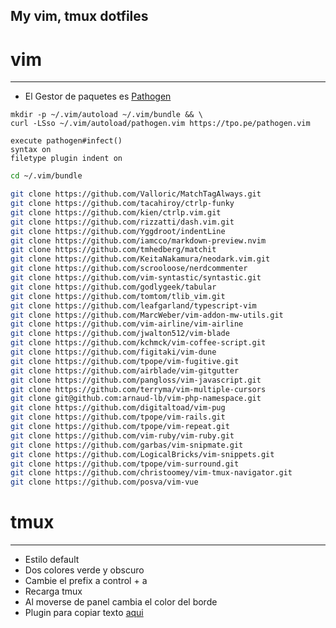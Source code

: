  My vim, tmux dotfiles
---


# vim
---

* El Gestor de paquetes es [Pathogen](https://github.com/tpope/vim-pathogen)
```
mkdir -p ~/.vim/autoload ~/.vim/bundle && \
curl -LSso ~/.vim/autoload/pathogen.vim https://tpo.pe/pathogen.vim

execute pathogen#infect()
syntax on
filetype plugin indent on
```

```bash
cd ~/.vim/bundle

git clone https://github.com/Valloric/MatchTagAlways.git
git clone https://github.com/tacahiroy/ctrlp-funky
git clone https://github.com/kien/ctrlp.vim.git
git clone https://github.com/rizzatti/dash.vim.git
git clone https://github.com/Yggdroot/indentLine
git clone https://github.com/iamcco/markdown-preview.nvim
git clone https://github.com/tmhedberg/matchit
git clone https://github.com/KeitaNakamura/neodark.vim.git
git clone https://github.com/scrooloose/nerdcommenter
git clone https://github.com/vim-syntastic/syntastic.git
git clone https://github.com/godlygeek/tabular
git clone https://github.com/tomtom/tlib_vim.git
git clone https://github.com/leafgarland/typescript-vim
git clone https://github.com/MarcWeber/vim-addon-mw-utils.git
git clone https://github.com/vim-airline/vim-airline
git clone https://github.com/jwalton512/vim-blade
git clone https://github.com/kchmck/vim-coffee-script.git
git clone https://github.com/figitaki/vim-dune
git clone https://github.com/tpope/vim-fugitive.git
git clone https://github.com/airblade/vim-gitgutter
git clone https://github.com/pangloss/vim-javascript.git
git clone https://github.com/terryma/vim-multiple-cursors
git clone git@github.com:arnaud-lb/vim-php-namespace.git
git clone https://github.com/digitaltoad/vim-pug
git clone https://github.com/tpope/vim-rails.git
git clone https://github.com/tpope/vim-repeat.git
git clone https://github.com/vim-ruby/vim-ruby.git
git clone https://github.com/garbas/vim-snipmate.git
git clone https://github.com/LogicalBricks/vim-snippets.git
git clone https://github.com/tpope/vim-surround.git
git clone https://github.com/christoomey/vim-tmux-navigator.git
git clone https://github.com/posva/vim-vue

```


# tmux
---

* Estilo default
* Dos colores verde y obscuro
* Cambie el prefix a control + a
* Recarga tmux
* Al moverse de panel cambia el color del borde
* Plugin para copiar texto [aqui](https://github.com/tmux-plugins/tmux-yank)

